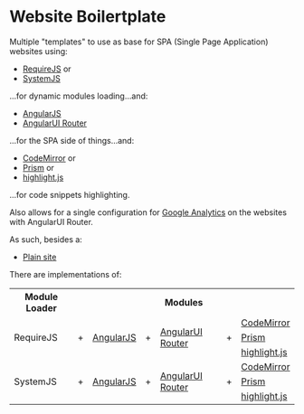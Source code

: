 # Website Boilertplate
Multiple "templates" to use as base for SPA (Single Page Application) websites using:

* [RequireJS](http://requirejs.org/) or
* [SystemJS](https://github.com/systemjs/systemjs)

...for dynamic modules loading...and:

* [AngularJS](https://angularjs.org/)
* [AngularUI Router](https://github.com/angular-ui/ui-router)

...for the SPA side of things...and:

* [CodeMirror](https://codemirror.net/) or
* [Prism](https://github.com/angular-ui/ui-router) or
* [highlight.js](https://highlightjs.org/)

...for code snippets highlighting.

Also allows for a single configuration for [Google Analytics](https://analytics.google.com/) on the websites with AngularUI Router.


As such, besides a:
* [Plain site](https://github.com/Bigsby/WebSiteBoilertplate/tree/master/src/plain)

There are implementations of:
<table>
<tr>
    <th>Module Loader</th><th colspan="6">Modules</th>
</tr>
<tr>
    <td rowspan="3">RequireJS</td><td rowspan="3">+</td><td rowspan="3"><a href="https://github.com/Bigsby/WebSiteBoilertplate/tree/master/src/requirejs/angularjs">AngularJS</a></td><td rowspan="3">+</td><td rowspan="3"><a href="https://github.com/Bigsby/WebSiteBoilertplate/tree/master/src/requirejs/angularjs%2Buirouter">AngularUI Router</a></td><td rowspan="3">+</td><td><a href="https://github.com/Bigsby/WebSiteBoilertplate/tree/master/src/requirejs/angularjs%2Buirouter%2Bcodemirror">CodeMirror</a></td>
</tr>
<tr>
    <td><a href="https://github.com/Bigsby/WebSiteBoilertplate/tree/master/src/requirejs/angularjs%2Buirouter%2Bprismjs">Prism</a></td>
</tr>
<tr>
    <td><a href="https://github.com/Bigsby/WebSiteBoilertplate/tree/master/src/requirejs/angularjs%2Buirouter%2Bhighlightjs">highlight.js</a></td>
</tr>
<tr>
    <td rowspan="3">SystemJS</td><td rowspan="3">+</td><td rowspan="3"><a href="https://github.com/Bigsby/WebSiteBoilertplate/tree/master/src/systemjs/angularjs">AngularJS</a></td><td rowspan="3">+</td><td rowspan="3"><a href="https://github.com/Bigsby/WebSiteBoilertplate/tree/master/src/systemjs/angularjs%2Buirouter">AngularUI Router</a></td><td rowspan="3">+</td><td><a href="https://github.com/Bigsby/WebSiteBoilertplate/tree/master/src/systemjs/angularjs%2Buirouter%2Bcodemirror">CodeMirror</a></td>
</tr>
<tr>
    <td><a href="https://github.com/Bigsby/WebSiteBoilertplate/tree/master/src/systemjs/angularjs%2Buirouter%2Bprismjs">Prism</a></td>
</tr>
<tr>
    <td><a href="https://github.com/Bigsby/WebSiteBoilertplate/tree/master/src/requirejs/angularjs%2Buirouter%2Bhighlightjs">highlight.js</a></td>
</tr>
</table>
